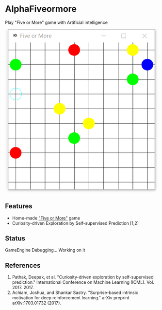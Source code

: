 # AlphaFiveormore
Play "Five or More" game with Artificial intelligence

![](./pics/fiveormore.png)

## Features
+ Home-made ["Five or More"](https://wiki.gnome.org/Apps/Five%20or%20more) game
+ Curiosity-driven Exploration by Self-supervised Prediction [1,2]

## Status
GameEngine Debugging... Working on it

## References
1. Pathak, Deepak, et al. "Curiosity-driven exploration by self-supervised prediction." International Conference on Machine Learning (ICML). Vol. 2017. 2017.
2. Achiam, Joshua, and Shankar Sastry. "Surprise-based intrinsic motivation for deep reinforcement learning." arXiv preprint arXiv:1703.01732 (2017).